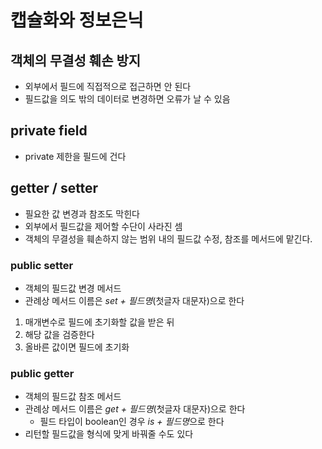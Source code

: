 # 캡슐화와 정보은닉
## 객체의 무결성 훼손 방지
- 외부에서 필드에 직접적으로 접근하면 안 된다
- 필드값을 의도 밖의 데이터로 변경하면 오류가 날 수 있음

## private field
- private 제한을 필드에 건다

## getter / setter
- 필요한 값 변경과 참조도 막힌다
- 외부에서 필드값을 제어할 수단이 사라진 셈
- 객체의 무결성을 훼손하지 않는 범위 내의 필드값 수정, 참조를 메서드에 맡긴다.

### public setter
- 객체의 필드값 변경 메서드
- 관례상 메서드 이름은 *set + 필드명*(첫글자 대문자)으로 한다
1. 매개변수로 필드에 초기화할 값을 받은 뒤
2. 해당 값을 검증한다
3. 올바른 값이면 필드에 초기화

### public getter
- 객체의 필드값 참조 메서드
- 관례상 메서드 이름은 *get + 필드명*(첫글자 대문자)으로 한다
  + 필드 타입이 boolean인 경우 *is + 필드명*으로 한다
- 리턴할 필드값을 형식에 맞게 바꿔줄 수도 있다